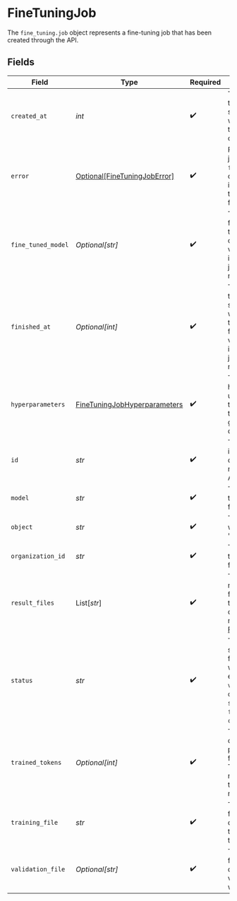 # FineTuningJob

The `fine_tuning.job` object represents a fine-tuning job that has been created through the API.



## Fields

| Field                                                                                                                                                    | Type                                                                                                                                                     | Required                                                                                                                                                 | Description                                                                                                                                              | Example                                                                                                                                                  |
| -------------------------------------------------------------------------------------------------------------------------------------------------------- | -------------------------------------------------------------------------------------------------------------------------------------------------------- | -------------------------------------------------------------------------------------------------------------------------------------------------------- | -------------------------------------------------------------------------------------------------------------------------------------------------------- | -------------------------------------------------------------------------------------------------------------------------------------------------------- |
| `created_at`                                                                                                                                             | *int*                                                                                                                                                    | :heavy_check_mark:                                                                                                                                       | The Unix timestamp (in seconds) for when the fine-tuning job was created.                                                                                |                                                                                                                                                          |
| `error`                                                                                                                                                  | [Optional[FineTuningJobError]](../../models/shared/finetuningjoberror.md)                                                                                | :heavy_check_mark:                                                                                                                                       | For fine-tuning jobs that have `failed`, this will contain more information on the cause of the failure.                                                 |                                                                                                                                                          |
| `fine_tuned_model`                                                                                                                                       | *Optional[str]*                                                                                                                                          | :heavy_check_mark:                                                                                                                                       | The name of the fine-tuned model that is being created. The value will be null if the fine-tuning job is still running.                                  |                                                                                                                                                          |
| `finished_at`                                                                                                                                            | *Optional[int]*                                                                                                                                          | :heavy_check_mark:                                                                                                                                       | The Unix timestamp (in seconds) for when the fine-tuning job was finished. The value will be null if the fine-tuning job is still running.               |                                                                                                                                                          |
| `hyperparameters`                                                                                                                                        | [FineTuningJobHyperparameters](../../models/shared/finetuningjobhyperparameters.md)                                                                      | :heavy_check_mark:                                                                                                                                       | The hyperparameters used for the fine-tuning job. See the [fine-tuning guide](/docs/guides/fine-tuning) for more details.                                |                                                                                                                                                          |
| `id`                                                                                                                                                     | *str*                                                                                                                                                    | :heavy_check_mark:                                                                                                                                       | The object identifier, which can be referenced in the API endpoints.                                                                                     |                                                                                                                                                          |
| `model`                                                                                                                                                  | *str*                                                                                                                                                    | :heavy_check_mark:                                                                                                                                       | The base model that is being fine-tuned.                                                                                                                 |                                                                                                                                                          |
| `object`                                                                                                                                                 | *str*                                                                                                                                                    | :heavy_check_mark:                                                                                                                                       | The object type, which is always "fine_tuning.job".                                                                                                      |                                                                                                                                                          |
| `organization_id`                                                                                                                                        | *str*                                                                                                                                                    | :heavy_check_mark:                                                                                                                                       | The organization that owns the fine-tuning job.                                                                                                          |                                                                                                                                                          |
| `result_files`                                                                                                                                           | List[*str*]                                                                                                                                              | :heavy_check_mark:                                                                                                                                       | The compiled results file ID(s) for the fine-tuning job. You can retrieve the results with the [Files API](/docs/api-reference/files/retrieve-contents). | file-abc123                                                                                                                                              |
| `status`                                                                                                                                                 | *str*                                                                                                                                                    | :heavy_check_mark:                                                                                                                                       | The current status of the fine-tuning job, which can be either `validating_files`, `queued`, `running`, `succeeded`, `failed`, or `cancelled`.           |                                                                                                                                                          |
| `trained_tokens`                                                                                                                                         | *Optional[int]*                                                                                                                                          | :heavy_check_mark:                                                                                                                                       | The total number of billable tokens processed by this fine-tuning job. The value will be null if the fine-tuning job is still running.                   |                                                                                                                                                          |
| `training_file`                                                                                                                                          | *str*                                                                                                                                                    | :heavy_check_mark:                                                                                                                                       | The file ID used for training. You can retrieve the training data with the [Files API](/docs/api-reference/files/retrieve-contents).                     |                                                                                                                                                          |
| `validation_file`                                                                                                                                        | *Optional[str]*                                                                                                                                          | :heavy_check_mark:                                                                                                                                       | The file ID used for validation. You can retrieve the validation results with the [Files API](/docs/api-reference/files/retrieve-contents).              |                                                                                                                                                          |